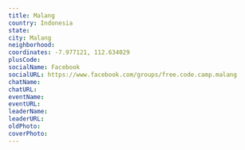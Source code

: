 ```yaml
---
title: Malang
country: Indonesia
state: 
city: Malang
neighborhood: 
coordinates: -7.977121, 112.634029
plusCode:
socialName: Facebook
socialURL: https://www.facebook.com/groups/free.code.camp.malang
chatName:
chatURL:
eventName:
eventURL:
leaderName:
leaderURL:
oldPhoto: 
coverPhoto:
---
```

